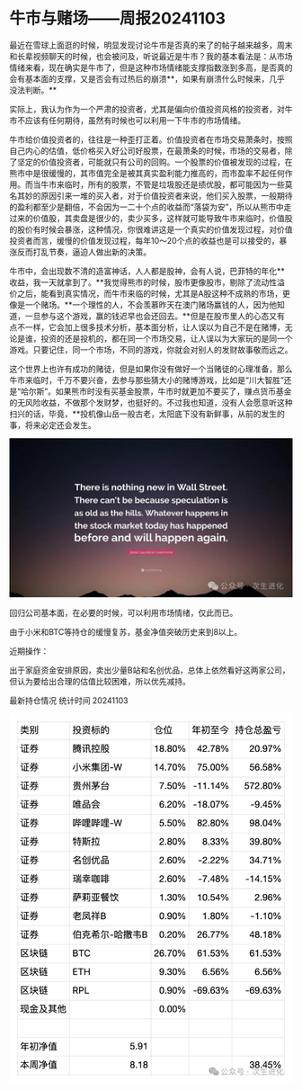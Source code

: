 # 

# 牛市与赌场——周报20241103

最近在雪球上面逛的时候，明显发现讨论牛市是否真的来了的帖子越来越多，周末和长辈视频聊天的时候，也会被问及，听说最近是牛市？我的基本看法是：从市场情绪来看，现在确实是牛市了，但是这种市场情绪能支撑指数涨到多高，是否真的会有基本面的支撑，又是否会有过热后的崩溃**，如果有崩溃什么时候来，几乎没法判断。**

实际上，我认为作为一个严肃的投资者，尤其是偏向价值投资风格的投资者，对牛市不应该有任何期待，虽然有时候也可以利用一下牛市的市场情绪。

牛市给价值投资者的，往往是一种歪打正着。价值投资者在市场交易萧条时，按照自己内心的估值，低价格买入好公司好股票，在最萧条的时候，市场的交易者，除了坚定的价值投资者，可能就只有公司的回购。一个股票的价值被发现的过程，在熊市中是很缓慢的，其市值完全是被其真实盈利能力推高的，而市盈率不起任何作用。而当牛市来临时，所有的股票，不管是垃圾股还是绩优股，都可能因为一些莫名其妙的原因引来一堆的买入者，对于价值投资者来说，他们买入股票，一般期待的盈利都至少是翻倍，不会因为一二十个点的收益而“落袋为安”，所以从熊市中走过来的价值股，其卖盘是很少的，卖少买多，这样就可能导致牛市来临时，价值股的股价有时候会暴涨，这种情况，你很难讲这是一个真实的价值发现过程，对价值投资者而言，缓慢的价值发现过程，每年10～20个点的收益也是可以接受的，暴涨反而打乱节奏，逼迫人做出新的决策。

牛市中，会出现数不清的造富神话，人人都是股神，会有人说，巴菲特的年化**收益，我一天就拿到了。**我觉得熊市的时候，股市更像股市，剔除了流动性溢价之后，能看到真实情况，而牛市来临的时候，尤其是A股这种不成熟的市场，更像是一个赌场。**一个理性的人，不会羡慕昨天在澳门赌场赢钱的人，因为他知道，一旦参与这个游戏，赢的钱迟早也会还回去。**但是在股市里人的心态又有点不一样，它会加上很多技术分析，基本面分析，让人误以为自己不是在赌博，无论是谁，投资的还是投机的，都在同一个市场交易，让人误以为大家玩的是同一个游戏。只要记住，同一个市场，不同的游戏，你就会对别人的发财故事敬而远之。

这个世界上也许有成功的赌徒，但是如果你没有做好一个当赌徒的心理准备，那么牛市来临时，千万不要兴奋，去参与那些猜大小的赌博游戏，比如是“川大智胜”还是“哈尔斯”。如果熊市时没有买基金股票，牛市时就更加不要买了，赚点货币基金的无风险收益，不做那个发财梦，也挺好的。不过我也知道，没有人会愿意听这种扫兴的话，毕竟，**投机像山岳一般古老，太阳底下没有新鲜事，从前的发生的事，将来必定还会发生。

![1739485284319](image/report-2024W44/1739485284319.png)

回归公司基本面，在必要的时候，可以利用市场情绪，仅此而已。

由于小米和BTC等持仓的缓慢复苏，基金净值突破历史来到8以上。

近期操作：

出于家庭资金安排原因，卖出少量B站和名创优品，总体上依然看好这两家公司，但认为要给出合理的估值比较困难，所以优先减持。

最新持仓情况 统计时间 20241103

![1739485327655](image/report-2024W44/1739485327655.png)
